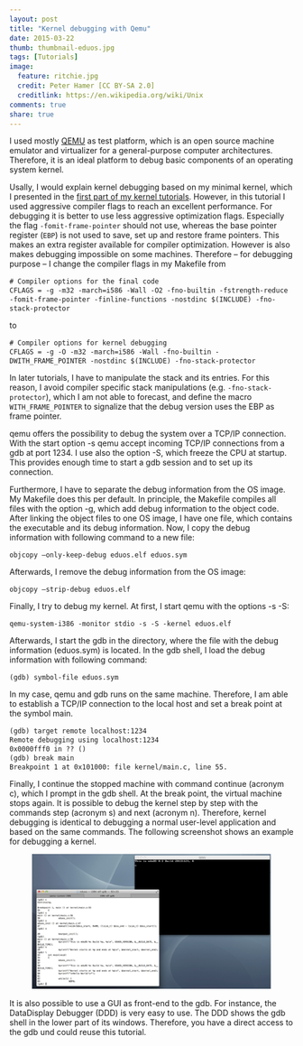 ```yaml
---
layout: post
title: "Kernel debugging with Qemu"
date: 2015-03-22
thumb: thumbnail-eduos.jpg
tags: [Tutorials]
image:
  feature: ritchie.jpg
  credit: Peter Hamer [CC BY-SA 2.0]
  creditlink: https://en.wikipedia.org/wiki/Unix
comments: true
share: true
---
```


I used mostly [QEMU](http://www.qemu.org/) as test platform, which is an open source machine emulator and virtualizer for a general-purpose computer architectures.
Therefore, it is an ideal platform  to debug basic components of an operating system kernel.

Usally, I would explain kernel debugging based on my minimal kernel, which I presented in the [first part of my kernel tutorials](/tutorials/smallest-helloworld-of-the-world-or-not.html).
However, in this tutorial I used aggressive compiler flags to reach an excellent performance.
For debugging it is better to use less aggressive optimization flags.
Especially the flag `-fomit-frame-pointer` should not use, whereas the base pointer register (`EBP`) is not used to save, set up and restore frame pointers.
This makes an extra register available for compiler optimization.
However is also makes debugging impossible on some machines.
Therefore – for debugging purpose – I change the compiler flags in my Makefile from

	# Compiler options for the final code
	CFLAGS = -g -m32 -march=i586 -Wall -O2 -fno-builtin -fstrength-reduce -fomit-frame-pointer -finline-functions -nostdinc $(INCLUDE) -fno-stack-protector

to

	# Compiler options for kernel debugging
	CFLAGS = -g -O -m32 -march=i586 -Wall -fno-builtin -DWITH_FRAME_POINTER -nostdinc $(INCLUDE) -fno-stack-protector

In later tutorials, I have to manipulate the stack and its entries.
For this reason, I avoid compiler specific stack manipulations (e.g. `-fno-stack-protector`), which I am not able to forecast, and define the macro `WITH_FRAME_POINTER` to signalize that the debug version uses the EBP as frame pointer.

qemu offers the possibility to debug the system over a TCP/IP connection.
With the start option -s qemu accept incoming TCP/IP connections from a gdb at port 1234. I use also the option -S, which freeze the CPU at startup.
This provides enough time to start a gdb session and to set up its connection.

Furthermore, I have to separate the debug information from the OS image.
My Makefile does this per default. In principle, the Makefile compiles all files with the option -g, which add debug information to the object code.
After linking the object files to one OS image, I have one file, which contains the executable and its debug information.
Now, I copy the debug information with following command to a new file:

	objcopy –only-keep-debug eduos.elf eduos.sym

Afterwards, I remove the debug information from the OS image:

	objcopy –strip-debug eduos.elf

Finally, I try to debug my kernel. At first, I start qemu with the options -s -S:

	qemu-system-i386 -monitor stdio -s -S -kernel eduos.elf

Afterwards, I start the gdb in the directory, where the file with the debug information (eduos.sym) is located. In the gdb shell, I load the debug information with following command:

	(gdb) symbol-file eduos.sym

In my case, qemu and gdb runs on the same machine.
Therefore, I am able to establish a TCP/IP connection to the local host and set a break point at the symbol main.

	(gdb) target remote localhost:1234
	Remote debugging using localhost:1234
	0x0000fff0 in ?? ()
	(gdb) break main
	Breakpoint 1 at 0x101000: file kernel/main.c, line 55.

Finally, I continue the stopped machine with command continue (acronym c), which I prompt in the gdb shell. 
At the break point, the virtual machine stops again. It is possible to debug the kernel step by step with the commands step (acronym s) and next (acronym n). 
Therefore, kernel debugging is identical to debugging a normal user-level application and based on the same commands.
The following screenshot shows an example for debugging a kernel.

<figure>
<img src="/images/kernel_debugging.jpg">
</figure>

It is also possible to use a GUI as front-end to the gdb. For instance, the DataDisplay Debugger (DDD) is very easy to use.
The DDD shows the gdb shell in the lower part of its windows.
Therefore, you have a direct access to the gdb und could reuse this tutorial.
